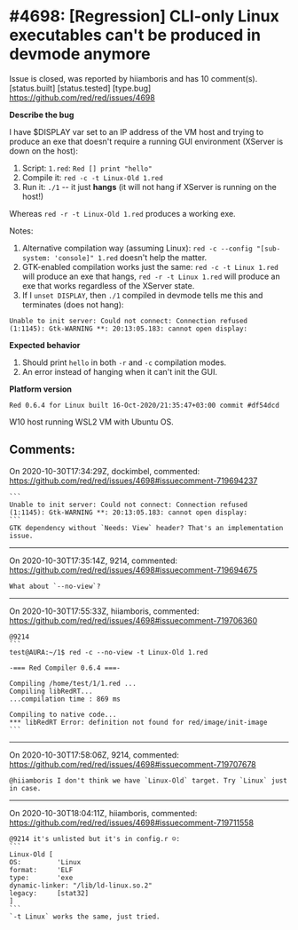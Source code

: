 
#4698: [Regression] CLI-only Linux executables can't be produced in devmode anymore
================================================================================
Issue is closed, was reported by hiiamboris and has 10 comment(s).
[status.built] [status.tested] [type.bug]
<https://github.com/red/red/issues/4698>

**Describe the bug**

I have $DISPLAY var set to an IP address of the VM host and trying to produce an exe that doesn't require a running GUI environment (XServer is down on the host):
1. Script: `1.red`: `Red [] print "hello"`
2. Compile it: `red -c -t Linux-Old 1.red`
3. Run it: `./1` -- it just **hangs** (it will not hang if XServer is running on the host!)

Whereas `red -r -t Linux-Old 1.red` produces a working exe.

Notes:
1. Alternative compilation way (assuming Linux): `red -c --config "[sub-system: 'console]" 1.red` doesn't help the matter.
2. GTK-enabled compilation works just the same: `red -c -t Linux 1.red` will produce an exe that hangs, `red -r -t Linux 1.red` will produce an exe that works regardless of the XServer state.
3. If I `unset DISPLAY`, then `./1` compiled in devmode tells me this and terminates (does not hang):
```
Unable to init server: Could not connect: Connection refused
(1:1145): Gtk-WARNING **: 20:13:05.183: cannot open display:
```

**Expected behavior**

1. Should print `hello` in both `-r` and `-c` compilation modes.
2. An error instead of hanging when it can't init the GUI.

**Platform version**
```
Red 0.6.4 for Linux built 16-Oct-2020/21:35:47+03:00 commit #df54dcd
```
W10 host running WSL2 VM with Ubuntu OS.



Comments:
--------------------------------------------------------------------------------

On 2020-10-30T17:34:29Z, dockimbel, commented:
<https://github.com/red/red/issues/4698#issuecomment-719694237>

    ```
    Unable to init server: Could not connect: Connection refused
    (1:1145): Gtk-WARNING **: 20:13:05.183: cannot open display:
    ```
    GTK dependency without `Needs: View` header? That's an implementation issue.

--------------------------------------------------------------------------------

On 2020-10-30T17:35:14Z, 9214, commented:
<https://github.com/red/red/issues/4698#issuecomment-719694675>

    What about `--no-view`?

--------------------------------------------------------------------------------

On 2020-10-30T17:55:33Z, hiiamboris, commented:
<https://github.com/red/red/issues/4698#issuecomment-719706360>

    @9214 
    ```
    test@AURA:~/1$ red -c --no-view -t Linux-Old 1.red
    
    -=== Red Compiler 0.6.4 ===-
    
    Compiling /home/test/1/1.red ...
    Compiling libRedRT...
    ...compilation time : 869 ms
    
    Compiling to native code...
    *** libRedRT Error: definition not found for red/image/init-image
    ```

--------------------------------------------------------------------------------

On 2020-10-30T17:58:06Z, 9214, commented:
<https://github.com/red/red/issues/4698#issuecomment-719707678>

    @hiiamboris I don't think we have `Linux-Old` target. Try `Linux` just in case.

--------------------------------------------------------------------------------

On 2020-10-30T18:04:11Z, hiiamboris, commented:
<https://github.com/red/red/issues/4698#issuecomment-719711558>

    @9214 it's unlisted but it's in config.r ☺:
    ```
    Linux-Old [                                                                                                                                                                                    OS:         'Linux                                                                                                                                                                         format:     'ELF                                                                                                                                                                           type:       'exe                                                                                                                                                                           dynamic-linker: "/lib/ld-linux.so.2"                                                                                                                                                       legacy:     [stat32]                                                                                                                                                                   ] 
    ```
    `-t Linux` works the same, just tried.


